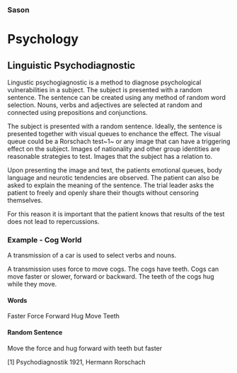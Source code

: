 ### Sason
# Psychology

## Linguistic Psychodiagnostic

Lingustic psychogiagnostic is a method to diagnose psychological vulnerabilities in a subject. The subject is presented with a random sentence. The sentence can be created using any method of random word selection. Nouns, verbs and adjectives are selected at random and connected using prepositions and conjunctions.

The subject is presented with a random sentence. Ideally, the sentence is presented together with visual queues to enchance the effect. The visual queue could be a Rorschach test~1~ or any image that can have a triggering effect on the subject. Images of nationality and other group identities are reasonable strategies to test. Images that the subject has a relation to.

Upon presenting the image and text, the patients emotional queues, body language and neurotic tendencies are observed. The patient can also be asked to explain the meaning of the sentence. The trial leader asks the patient to freely and openly share their thougts without censoring themselves. 

For this reason it is important that the patient knows that results of the test does not lead to repercussions.

### Example - Cog World
A transmission of a car is used to select verbs and nouns.

A transmission uses force to move cogs. The cogs have teeth. Cogs can move faster or slower, forward or backward. The teeth of the cogs hug while they move. 

#### Words
Faster
Force
Forward 
Hug
Move
Teeth

#### Random Sentence
Move the force and hug forward with teeth but faster

[1] Psychodiagnostik 1921, Hermann Rorschach
